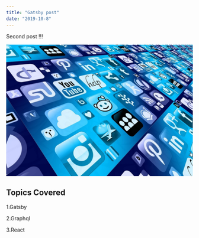 ```yaml
---
title: "Gatsby post"
date: "2019-10-8"
---
```


Second post !!!

![mobileapps](mobile-phone.jpg)

## Topics Covered

1.Gatsby

2.Graphql

3.React
